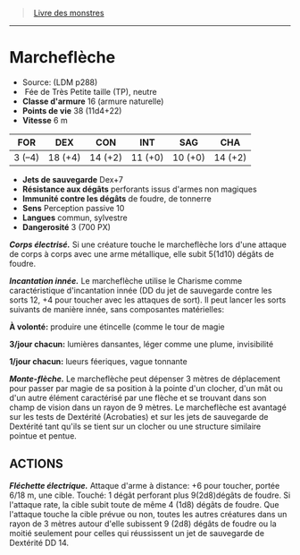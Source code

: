 ﻿> [Livre des monstres](tome_of_beasts.md)

---

# Marcheflèche

- Source: (LDM p288)
-  Fée de Très Petite taille (TP), neutre
- **Classe d'armure** 16 (armure naturelle)
- **Points de vie** 38 (11d4+22)
- **Vitesse** 6 m

|FOR|DEX|CON|INT|SAG|CHA|
|---|---|---|---|---|---|
|3 (–4)|18 (+4)|14 (+2)|11 (+0)|10 (+0)|14 (+2)|

- **Jets de sauvegarde** Dex+7
- **Résistance aux dégâts** perforants issus d'armes non magiques
- **Immunité contre les dégâts** de foudre, de tonnerre
- **Sens** Perception passive 10
- **Langues** commun, sylvestre
- **Dangerosité** 3 (700 PX)

**_Corps électrisé._** Si une créature touche le marcheflèche lors d'une attaque de corps à corps avec une arme métallique, elle subit 5(1d10) dégâts de foudre.

**_Incantation innée._** Le marcheflèche utilise le Charisme comme caractéristique d'incantation innée (DD du jet de sauvegarde contre les sorts 12, +4 pour toucher avec les attaques de sort). Il peut lancer les sorts suivants de manière innée, sans composantes matérielles:

**À volonté:** produire une étincelle (comme le tour de magie

**3/jour chacun:** lumières dansantes, léger comme une plume, invisibilité

**1/jour chacun:** lueurs féeriques, vague tonnante

**_Monte-flèche._** Le marcheflèche peut dépenser 3 mètres de déplacement pour passer par magie de sa position à la pointe d'un clocher, d'un mât ou d'un autre élément caractérisé par une flèche et se trouvant dans son champ de vision dans un rayon de 9 mètres. Le marcheflèche est avantagé sur les tests de Dextérité (Acrobaties) et sur les jets de sauvegarde de Dextérité tant qu'ils se tient sur un clocher ou une structure similaire pointue et pentue.

## ACTIONS

**_Fléchette électrique._** Attaque d'arme à distance: +6 pour toucher, portée 6/18 m, une cible. Touché: 1 dégât perforant plus 9(2d8)dégâts de foudre. Si l'attaque rate, la cible subit toute de même 4 (1d8) dégâts de foudre. Que l'attaque touche la cible prévue ou non, toutes les autres créatures dans un rayon de 3 mètres autour d'elle subissent 9 (2d8) dégâts de foudre ou la moitié seulement pour celles qui réussissent un jet de sauvegarde de Dextérité DD 14.


